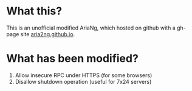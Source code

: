 What this?
===========

This is an unofficial modified AriaNg, which hosted on github with a gh-page site [aria2ng.github.io](https://aria2ng.github.io).

What has been modified?
========================

1. Allow insecure RPC under HTTPS (for some browsers)
2. Disallow shutdown operation (useful for 7x24 servers)
